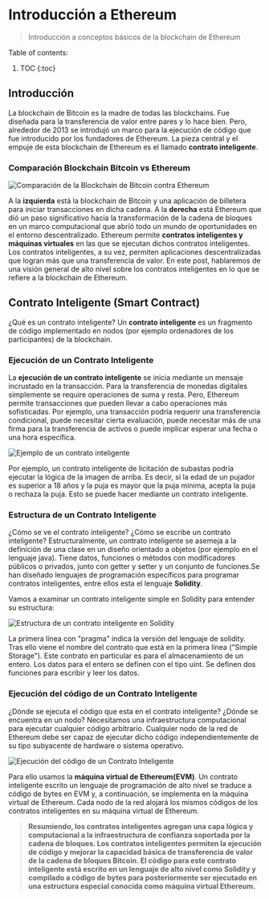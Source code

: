 # Introducción a Ethereum
> Introducción a conceptos básicos de la blockchain de Ethereum

Table of contents:

1. TOC
{:toc}

## Introducción
La blockchain de Bitcoin es la madre de todas las blockchains. Fue diseñada para la transferencia de valor entre pares y lo hace bien. Pero, alrededor de 2013 se introdujó un marco para la ejecución de código que fue introducido por los fundadores de Ethereum. La pieza central y el empuje de esta blockchain  de Ethereum es el llamado **contrato inteligente**. 

### Comparación Blockchain Bitcoin vs Ethereum

![](/My-Blockchain-Book/images/Ethereum-vs-Bitcoin.PNG "Comparación de la Blockchain de Bitcoin contra Ethereum")

A la **izquierda** está la blockchain de Bitcoin y una aplicación de billetera para iniciar transacciones en dicha cadena. A la **derecha** está Ethereum que dió un paso significativo hacia la transformación de la cadena de bloques en un marco computacional que abrió todo un mundo de oportunidades en el entorno descentralizado. Ethereum permite **contratos inteligentes y máquinas virtuales** en las que se ejecutan dichos contratos inteligentes. Los contratos inteligentes, a su vez, permiten aplicaciones descentralizadas que logran más que una transferencia de valor. En este post, hablaremos de una visión general de alto nivel sobre los contratos inteligentes en lo que se refiere a la blockchain de Ethereum. 

## Contrato Inteligente (Smart Contract)
¿Qué es un contrato inteligente? Un **contrato inteligente** es un fragmento de código implementado en nodos (por ejemplo ordenadores de los participantes) de la blockchain.

### Ejecución de un Contrato Inteligente

La **ejecución de un contrato inteligente** se inicia mediante un mensaje incrustado en la transacción. Para la transferencia de monedas digitales simplemente se require operaciones de suma y resta. Pero, Ethereum permite transacciones que pueden llevar a cabo operaciones más sofisticadas. Por ejemplo, una transacción podría requerir una transferencia condicional, puede necesitar cierta evaluación, puede necesitar más de una firma para la transferencia de activos o puede implicar esperar una fecha o una hora específica.

![](/My-Blockchain-Book/images/Smart-Contract-1.PNG "Ejemplo de un contrato inteligente")

Por ejemplo, un contrato inteligente de licitación de subastas podría ejecutar la lógica de la imagen de arriba. Es decir, si la edad de un pujador es superior a 18 años y la puja es mayor que la puja mínima, acepta la puja o rechaza la puja. Esto se puede hacer mediante un contrato inteligente.

### Estructura de un Contrato Inteligente

¿Cómo se ve el contrato inteligente? ¿Cómo se escribe un contrato inteligente? Estructuralmente, un contrato inteligente se asemeja a la definición de una clase en un diseño orientado a objetos (por ejemplo en el lenguaje java). Tiene datos, funciones o métodos con modificadores públicos o privados,
junto con getter y setter y un conjunto de funciones.Se han diseñado lenguajes de programación específicos para programar contratos inteligentes, entre ellos esta el lenguaje **Solidity**.

Vamos a examinar un contrato inteligente simple en Solidity para entender su estructura:

![](/My-Blockchain-Book/images/Smart-Contract-2.PNG "Estructura de un contrato inteligente en Solidity")

La primera línea con "pragma" indica la versión del lenguaje de solidity. Tras ello viene el nombre del contrato que está en la primera línea ("Simple Storage"). Este contrato en particular es para el almacenamiento de un entero. Los datos para el entero se definen con el tipo uint. Se definen dos funciones para escribir y leer los datos. 

### Ejecución del código de un Contrato Inteligente

¿Dónde se ejecuta el código que esta en el contrato inteligente? ¿Dónde se encuentra en un nodo? Necesitamos una infraestructura computacional para ejecutar cualquier código arbitrario. Cualquier nodo de la red de Ethereum debe ser capaz de ejecutar dicho código independientemente de su tipo subyacente de hardware o sistema operativo.

![](/My-Blockchain-Book/images/Smart-Contract-3.PNG "Ejecución del código de un Contrato Inteligente")

Para ello usamos la **máquina virtual de Ethereum(EVM)**. Un contrato inteligente escrito un lenguaje de programación de alto nivel se traduce a código de bytes en EVM y, a continuación, se implementa en la máquina virtual de Ethereum. Cada nodo de la red alojará los mismos códigos de los contratos inteligentes en su máquina virtual de Ethereum.

> **Resumiendo, los contratos inteligentes agregan una capa lógica y computacional a la infraestructura de confianza soportada por la cadena de bloques. Los contratos inteligentes permiten la ejecución de código y mejorar la capacidad básica de transferencia de valor de la cadena de bloques Bitcoin. El código para este contrato inteligente está escrito en un lenguaje de alto nivel como Solidity y compilado a código de bytes para posteriormente ser ejecutado en una estructura especial conocida como máquina virtual Ethereum.** 
